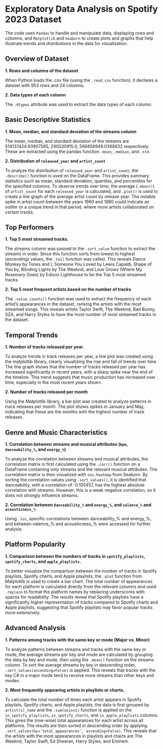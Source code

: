 # **Exploratory Data Analysis on Spotify 2023 Dataset**
The code uses `Pandas` to handle and manipulate data, displaying rows and columns, and `Matplotlib` and `Seaborn` to create plots and graphs that help illustrate trends and distributions in the data for visualization.

## Overview of Dataset
**1. Rows and columns of the dataset**

When Python loads the .csv file (using the `.read_csv` function), it declares a dataset with 953 rows and 24 columns.

**2. Data types of each column**

The `.dtypes` attribute was used to extract the data types of each column.

## Basic Descriptive Statistics
**1. Mean, median, and standard deviation of the streams column**

The mean, median, and standard deviation of the streams are 514137424.93907565, 290530915.0, 566856949.0388832 respectively. These are extracted using the pandas function `.mean`, `.median`, and `.std`.

**2. Distribution of `released_year` and `artist_count`**

To analyze the distribution of `released_year` and `artist_count`, the `.describe()` function is used on the DataFrame. This provides summary statistics such as mean, standard deviation, quartiles, and percentiles for the specified columns. To observe trends over time, the average (`.mean()`) of `artist_count` for each `released_year` is calculated, and `.plot()` is used to create a line graph of the average artist count by release year. The notable spike in artist count between the years 1960 and 1980 could indicate an outlier or a unique trend in that period, where more artists collaborated on certain tracks.

## Top Performers
**1. Top 5 most streamed tracks.**

The streams column was passed to the `.sort_value` function to extract the streams in order. Since this function sorts from lowest to highest (ascending) values, the `.tail` function was called. This reveals Dance Monkey by Tones and I, Someone You Loved by Lewis Capaldi, Shape of You by, Blinding Lights by The Weeknd, and Love Grows (Where My Rosemary Goes) by Edison Lighthouse to be the Top 5 most streamed tracks.

**2. Top 5 most frequent artists based on the number of tracks**

The `.value_counts()` function was used to extract the frequency of each artist’s appearances in the dataset, ranking the artists with the most streamed songs. This reveals artists Taylor Swift, The Weeknd, Bad Bunny, SZA, and Harry Styles to have the most number of most streamed tracks in the dataset.

## Temporal Trends
**1. Number of tracks released per year.**

To analyze trends in track releases per year, a line plot was created using the matplotlib library, clearly visualizing the rise and fall of trends over time. The line graph shows that the number of tracks released per year has increased significantly in recent years, with a sharp spike near the end of the timeline. This trend suggests that music production has increased over time, especially in the most recent years shown.

**2. Number of tracks released per month**

Using the Matplotlib library, a bar plot was created to analyze patterns in track releases per month. The plot shows spikes in January and May, indicating that these are the months with the highest number of track releases.

## Genre and Music Characteristics
**1. Correlation between streams and musical attributes (`bpm`, `danceability_%`, and `energy_%`)**

To analyze the correlation between streams and musical attributes, the correlation matrix is first calculated using the `.corr()` function on a DataFrame containing only streams and the relevant musical attributes. The correlation matrix is then visualized with `sns.heatmap` from Seaborn. By sorting the correlation values using `.sort_values()`, it is identified that danceability, with a correlation of -0.105457, has the highest absolute correlation with streams. However, this is a weak negative correlation, so it does not strongly influence streams. 

**2. Correlation between `danceability_%` and `energy_%`, and `valence_%` and `acousticness_%`**

Using `.loc`, specific correlations between danceability_% and energy_%, and between valence_% and acousticness_% were accessed for further analysis.

## Platform Popularity
**1. Comparison between the numbers of tracks in `spotify_playlists`, `spotify_charts`, and `apple_playlists`.**

To better visualize the comparison between the number of tracks in Spotify playlists, Spotify charts, and Apple playlists, the `.plot` function from Matplotlib is used to create a bar chart. The total number of appearances for each platform is calculated directly from the relevant columns and used `.replace` to format the platform names by replacing underscores with spaces for readability. The results reveal that Spotify playlists have a significantly higher representation of tracks compared to Spotify charts and Apple playlists, suggesting that Spotify playlists may favor popular tracks more extensively.

## Advanced Analysis
**1. Patterns among tracks with the same key or mode (Major vs. Minor)**

To analyze patterns between streams and tracks with the same key or mode, the average streams per key and mode are calculated by grouping the data by key and mode, then using the `.mean()` function on the streams column. To sort the average streams by key in descending order, `.sort_values(ascending=False)` is applied. This reveals that tracks with the key C# in a major mode tend to receive more streams than other keys and modes.

**2. Most frequently appearing artists in playlists or charts.**

To calculate the total number of times each artist appears in Spotify playlists, Spotify charts, and Apple playlists, the data is first grouped by `artist(s)_name` and the `.sum(axis=1)` function is applied on the `in_spotify_playlists`, `in_spotify_charts`, and `in_apple_playlists` columns. This gives the (row-wise) total appearances for each artist across all platforms. The results are then sorted in descending order by applying `.sort_values(by='total_appearances', ascending=False)`. This reveals that the artists with the most appearances in playlists and charts are The Weeknd, Taylor Swift, Ed Sheeran, Harry Styles, and Eminem.
